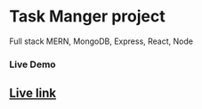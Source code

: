# Task Manger project
Full stack MERN, MongoDB, Express, React, Node 
### Live Demo
## <a href="https://taskmanger-4yuo.onrender.com/">Live link</a>



